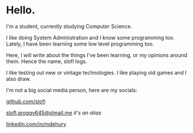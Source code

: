 # Hello.

I'm a student, currently studying Computer Science. 

I like doing System Administration and I know some programming too. Lately, I have been learning some low level programming too.

Here, I will write about the things I've been learning, or my opinions around them. Hence the name, slofl logs.

I like testing out new or vintage technologies. I like playing old games and I also draw.

I'm not a big social media person, here are my socials:

[github.com/slofl](https://github.com/snowset)

[slofl.groggy645@slmail.me](mailto:slofl.groggy645@slmail.me) *it's an alias*

[linkedin.com/in/mdehury](https://linkedin.com/in/mdehury)
